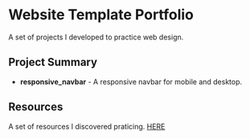# Website Template Portfolio

A set of projects I developed to practice web design.

## Project Summary

* **responsive_navbar** - A responsive navbar for mobile and desktop.

## Resources

A set of resources I discovered praticing. [HERE](RESOURCES.md)

